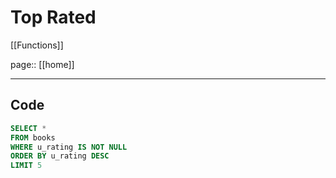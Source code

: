 # Top Rated

[[Functions]]

page:: [[home]]

---

## Code

```sql
SELECT *
FROM books
WHERE u_rating IS NOT NULL
ORDER BY u_rating DESC
LIMIT 5
```


